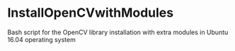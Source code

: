 # InstallOpenCVwithModules
Bash script for the OpenCV library installation with extra modules in Ubuntu 16.04 operating system
